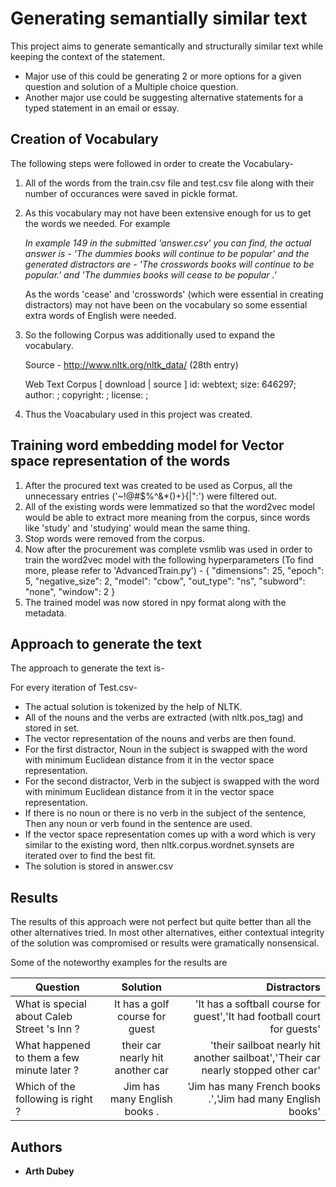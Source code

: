 # Generating semantially similar text 
This project aims to generate semantically and structurally similar text while keeping the context of the statement. 
- Major use of this could be generating 2 or more options for a given question and solution of a Multiple choice question. 
- Another major use could be suggesting alternative statements for a typed statement in an email or essay.



## Creation of Vocabulary

The following steps were followed in order to create the Vocabulary-
1. All of the words from the train.csv file and test.csv file along with their number of occurances were saved in pickle format.
2. As this vocabulary may not have been extensive enough for us to get the words we needed. For example

   _In example 149 in the submitted 'answer.csv' you can find, the actual answer is - 'The dummies books will continue to be     popular' and the generated distractors are - 'The crosswords books will continue to be popular.' and 
   'The dummies books will cease to be popular .'_

   As the words 'cease' and 'crosswords' (which were essential in creating distractors) may not have been on the vocabulary so   some essential extra words of English were needed.

3. So the following Corpus was additionally used to expand the vocabulary.

   Source - http://www.nltk.org/nltk_data/ (28th entry)

   Web Text Corpus [ download | source ]
   id: webtext; size: 646297; author: ; copyright: ; license: ;

4. Thus the Voacabulary used in this project was created.


## Training word embedding model for Vector space representation of the words

1. After the procured text was created to be used as Corpus, all the unnecessary entries ('~!@#$%^&*()+}{|":') were filtered out.
2. All of the existing words were lemmatized so that the word2vec model would be able to extract more meaning from the corpus, since words like 'study' and 'studying' would mean the same thing.
3. Stop words were removed from the corpus.
4. Now after the procurement was complete vsmlib was used in order to train the word2vec model with the following hyperparameters (To find more, please refer to 'AdvancedTrain.py') -
   {
      "dimensions": 25,
      "epoch": 5,
      "negative_size": 2,
      "model": "cbow",
      "out_type": "ns",
      "subword": "none",
      "window": 2
}
5. The trained model was now stored in npy format along with the metadata.


## Approach to generate the text

The approach to generate the text is-

For every iteration of Test.csv-
   - The actual solution is tokenized by the help of NLTK.
   - All of the nouns and the verbs are extracted (with nltk.pos_tag) and stored in set.
   - The vector representation of the nouns and verbs are then found.
   - For the first distractor, Noun in the subject is swapped with the word with minimum Euclidean distance from it in the vector space representation. 
   - For the second distractor, Verb in the subject is swapped with the word with minimum Euclidean distance from it in the vector space representation. 
   - If there is no noun or there is no verb in the subject of the sentence, Then any noun or verb found in the sentence are used.
   - If the vector space representation comes up with a word which is very similar to the existing word, then nltk.corpus.wordnet.synsets are iterated over to find the best fit.
   - The solution is stored in answer.csv


## Results
The results of this approach were not perfect but quite better than all the other alternatives tried. In most other alternatives, either contextual integrity of the solution was compromised or results were gramatically nonsensical.

Some of the noteworthy examples for the results are

| Question        | Solution           | Distractors  |
| ------------- |:-------------:| -----:|
| What is special about Caleb Street 's Inn ? |It has a golf course for guest| 'It has a softball course for guest','It had football court for guests' |
|What happened to them a few minute later ? | their car nearly hit another car | 'their sailboat nearly hit another sailboat','Their car nearly stopped other car'|
| Which of the following is right ?| Jim has many English books . |'Jim has many French books .','Jim had many English books'|


## Authors

* **Arth Dubey** 

